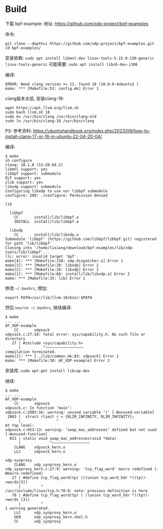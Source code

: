 # Build
下载 bpf-example:
地址: https://github.com/xdp-project/bpf-examples

命令:
```
git clone --depth=1 https://github.com/xdp-project/bpf-examples.git
cd bpf-examples/    
```

安装依赖: `sudo apt install libmnl-dev linux-tools-5.15.0-130-generic linux-tools-generic`
可能需要: `sudo apt install libc6-dev-i386`

编译:
```
ERROR: Need clang version >= 11, found 10 (10.0.0-4ubuntu1 )
make: *** [Makefile:53: config.mk] Error 1
```

clang版本太低, 安装clang-18:
```
wget https://apt.llvm.org/llvm.sh
sudo bash llvm.sh 18
sudo mv /usr/bin/clang /usr/bin/clang-old
sudo ln /usr/bin/clang-18 /usr/bin/clang
```
PS: 参考资料: https://ubuntuhandbook.org/index.php/2023/09/how-to-install-clang-17-or-16-in-ubuntu-22-04-20-04/

编译:
```
$ make
sh configure
clang: 18.1.8 (11~20.04.2)
libmnl support: yes
libbpf support: submodule
ELF support: yes
zlib support: yes
libxdp support: submodule
Configuring libxdp to use our libbpf submodule
configure: 209: ./configure: Permission denied

lib

  libbpf
    CC       install/lib/libbpf.a
    INSTALL  install/lib/libbpf.a

  libxdp
    CC       install/lib/libxdp.a
Submodule 'libbpf' (https://github.com/libbpf/libbpf.git) registered for path 'lib/libbpf'
Cloning into '/home/lixiang/download/bpf-examples/lib/xdp-tools/lib/libbpf'...
llc: error: invalid target 'bpf'.
make[4]: *** [Makefile:138: xdp-dispatcher.o] Error 1
make[3]: *** [Makefile:20: libxdp] Error 2
make[2]: *** [Makefile:28: libxdp] Error 2
make[1]: *** [Makefile:68: install/lib/libxdp.a] Error 2
make: *** [Makefile:35: lib] Error 2
```

修改 `~/.bashrc`, 增加:
```
export PATH=/usr/lib/llvm-18/bin/:$PATH
```

然后:`source ~/.bashrc`, 继续编译:
```
$ make
... ...
AF_XDP-example
    CC       xdpsock
xdpsock.c:27:10: fatal error: sys/capability.h: No such file or directory
   27 | #include <sys/capability.h>
      |          ^~~~~~~~~~~~~~~~~~
compilation terminated.
make[1]: *** [../lib/common.mk:83: xdpsock] Error 1
make: *** [Makefile:38: AF_XDP-example] Error 2
```

安装库: `sudo apt-get install libcap-dev`

继续:
```
$ make
... ...
AF_XDP-example
    CC       xdpsock
xdpsock.c: In function ‘main’:
xdpsock.c:2003:16: warning: unused variable ‘r’ [-Wunused-variable]
 2003 |  struct rlimit r = {RLIM_INFINITY, RLIM_INFINITY};
      |                ^
At top level:
xdpsock.c:653:13: warning: ‘swap_mac_addresses’ defined but not used [-Wunused-function]
  653 | static void swap_mac_addresses(void *data)
      |             ^~~~~~~~~~~~~~~~~~
    CLANG    xdpsock_kern.o
    LLC      xdpsock_kern.o

xdp-synproxy
    CLANG    xdp_synproxy_kern.o
xdp_synproxy_kern.c:27:9: warning: 'tcp_flag_word' macro redefined [-Wmacro-redefined]
   27 | #define tcp_flag_word(tp) (((union tcp_word_hdr *)(tp))->words[3])
      |         ^
/usr/include/linux/tcp.h:70:9: note: previous definition is here
   70 | #define tcp_flag_word(tp) ( ((union tcp_word_hdr *)(tp))->words [3]) 
      |         ^
1 warning generated.
    LLC      xdp_synproxy_kern.o
    GEN      xdp_synproxy_kern.skel.h
    CC       xdp_synproxy
```

